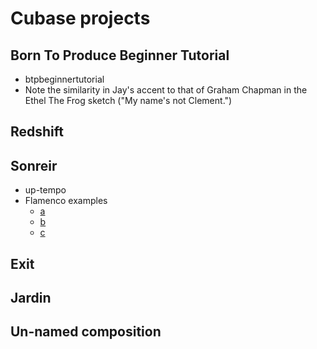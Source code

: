 # Cubase projects

## Born To Produce Beginner Tutorial 

* btpbeginnertutorial
* Note the similarity in Jay's accent to that of Graham Chapman in the Ethel The Frog sketch ("My name's not Clement.")


## Redshift

## Sonreir

- up-tempo
- Flamenco examples 
  - [a](https://youtu.be/yliXnfftN50)
  - [b](https://youtu.be/IsDo7wg5bb4)
  - [c](https://youtu.be/XYgTkW4WK80)

## Exit

## Jardin

## Un-named composition




